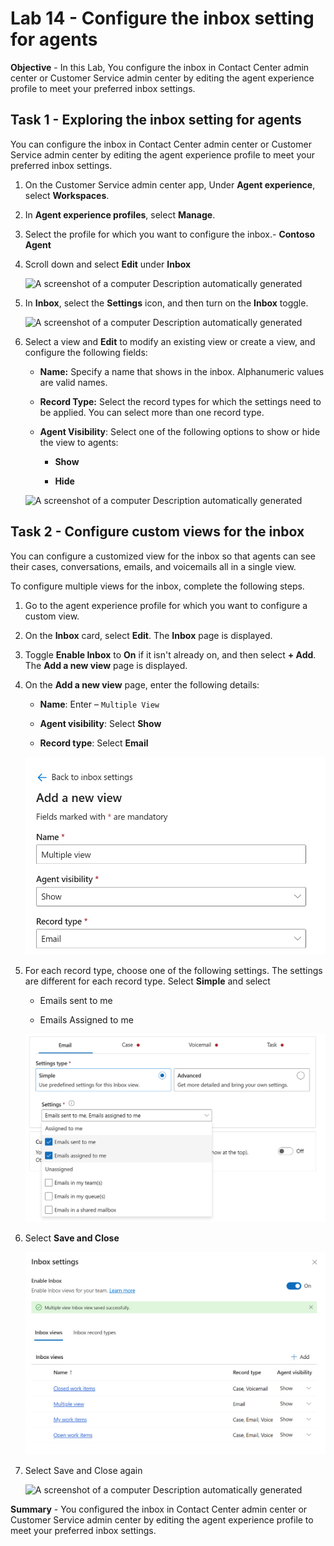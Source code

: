 # Lab 14 - Configure the inbox setting for agents

**Objective** - In this Lab, You configure the inbox in Contact Center admin center or Customer Service admin center by editing the agent experience profile to meet your preferred inbox settings.

## Task 1 - Exploring the inbox setting for agents

You can configure the inbox in Contact Center admin center or Customer
Service admin center by editing the agent experience profile to meet
your preferred inbox settings.

1.  On the Customer Service admin center app, Under **Agent experience**, select **Workspaces**.

3.  In **Agent experience profiles**, select **Manage**.

4. Select the profile for which you want to configure the inbox.- **Contoso Agent**

5. Scroll down and select **Edit** under **Inbox**

    ![A screenshot of a computer Description automatically
generated](./media/media14/image0.png)

5.  In **Inbox**, select the **Settings** icon, and then turn on
    the **Inbox** toggle.

    ![A screenshot of a computer Description automatically
generated](./media/media14/image1.png)

6.  Select a view and **Edit** to modify an existing view or create a
    view, and configure the following fields:

    - **Name:** Specify a name that shows in the inbox. Alphanumeric
      values are valid names.

    - **Record Type:** Select the record types for which the settings
      need to be applied. You can select more than one record type.

    - **Agent Visibility**: Select one of the following options to show
      or hide the view to agents:

      - **Show**

      - **Hide**

    ![A screenshot of a computer Description automatically
generated](./media/media14/image2.png)

## Task 2 - Configure custom views for the inbox

You can configure a customized view for the inbox so that agents can see
their cases, conversations, emails, and voicemails all in a single view.

To configure multiple views for the inbox, complete the following steps.

1.  Go to the agent experience profile for which you want to configure a
    custom view.

2.  On the **Inbox** card, select **Edit**. The **Inbox** page is
    displayed.

3.  Toggle **Enable Inbox** to **On** if it isn't already on, and then
    select **+ Add**. The **Add a new view** page is displayed.

4.  On the **Add a new view** page, enter the following details:

    - **Name**: Enter – `Multiple View`

    - **Agent visibility**: Select **Show**

    - **Record type**: Select **Email**

    ![](./media/media14/image3.png)

5.  For each record type, choose one of the following settings. The
    settings are different for each record type. Select **Simple** and
    select

    - Emails sent to me

    - Emails Assigned to me

    ![](./media/media14/image4.png)

6.  Select **Save and Close**

    ![](./media/media14/image5.png)

7.  Select Save and Close again

    ![A screenshot of a computer Description automatically
generated](./media/media14/image6.png)

**Summary** - You configured the inbox in Contact Center admin center or Customer Service admin center by editing the agent experience profile to meet your preferred inbox settings.
